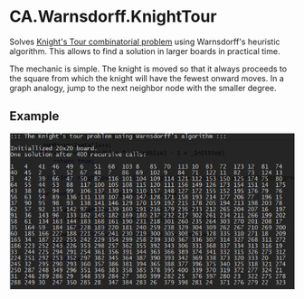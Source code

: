 # CA.Warnsdorff.KnightTour
Solves [Knight's Tour combinatorial problem](https://en.wikipedia.org/wiki/Knight%27s_tour) using Warnsdorff's heuristic algorithm.
This allows to find a solution in larger boards in practical time.

The mechanic is simple.
The knight is moved so that it always proceeds to the square from which the knight will have the fewest onward moves.
In a graph analogy, jump to the next neighbor node with the smaller degree.

## Example
<img src="./Capture20x20.JPG">
